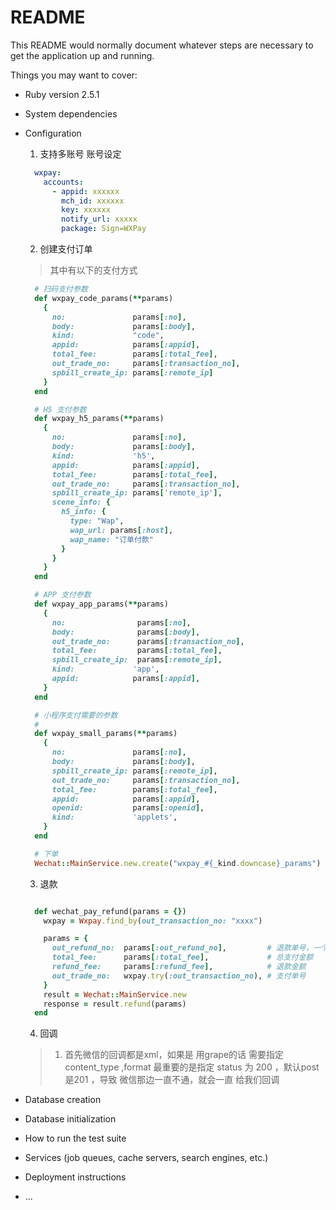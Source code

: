 # README

This README would normally document whatever steps are necessary to get the
application up and running.

Things you may want to cover:

* Ruby version
  2.5.1

* System dependencies

* Configuration
  1. 支持多账号
  账号设定
  ```yml
    wxpay:
      accounts:
        - appid: xxxxxx
          mch_id: xxxxxx
          key: xxxxxx
          notify_url: xxxxx
          package: Sign=WXPay
  ```

  2. 创建支付订单
  > 其中有以下的支付方式
  ```ruby
    # 扫码支付参数
    def wxpay_code_params(**params)
      {
        no:               params[:no],
        body:             params[:body],
        kind:             "code",
        appid:            params[:appid],
        total_fee:        params[:total_fee],
        out_trade_no:     params[:transaction_no],
        spbill_create_ip: params[:remote_ip]
      }
    end

    # H5 支付参数
    def wxpay_h5_params(**params)
      {
        no:               params[:no],
        body:             params[:body],
        kind:             'h5',
        appid:            params[:appid],
        total_fee:        params[:total_fee],
        out_trade_no:     params[:transaction_no],
        spbill_create_ip: params['remote_ip'],
        scene_info: {
          h5_info: {
            type: "Wap",
            wap_url: params[:host],
            wap_name: "订单付款"
          }
        }
      }
    end

    # APP 支付参数
    def wxpay_app_params(**params)
      {
        no:                params[:no],
        body:              params[:body],
        out_trade_no:      params[:transaction_no],
        total_fee:         params[:total_fee],
        spbill_create_ip:  params[:remote_ip],
        kind:             'app',
        appid:            params[:appid],
      }
    end

    # 小程序支付需要的参数
    #
    def wxpay_small_params(**params)
      {
        no:               params[:no],
        body:             params[:body],
        spbill_create_ip: params[:remote_ip],
        out_trade_no:     params[:transaction_no],
        total_fee:        params[:total_fee],
        appid:            params[:appid],
        openid:           params[:openid],
        kind:             'applets',
      }
    end

    # 下单
    Wechat::MainService.new.create("wxpay_#{_kind.downcase}_params")

  ```
    3. 退款
    ```ruby

      def wechat_pay_refund(params = {})
        wxpay = Wxpay.find_by(out_transaction_no: "xxxx")

        params = {
          out_refund_no:  params[:out_refund_no],         # 退款单号，一个单号 只能退一次
          total_fee:      params[:total_fee],             # 总支付金额
          refund_fee:     params[:refund_fee],            # 退款金额
          out_trade_no:   wxpay.try(:out_transaction_no), # 支付单号
        }
        result = Wechat::MainService.new
        response = result.refund(params)
      end
    ```

    4. 回调
    > 1. 首先微信的回调都是xml，如果是 用grape的话 需要指定 content_type ,format
    > 最重要的是指定 status 为 200 ，默认post是201  ，导致 微信那边一直不通，就会一直 给我们回调

* Database creation

* Database initialization

* How to run the test suite

* Services (job queues, cache servers, search engines, etc.)

* Deployment instructions

* ...
